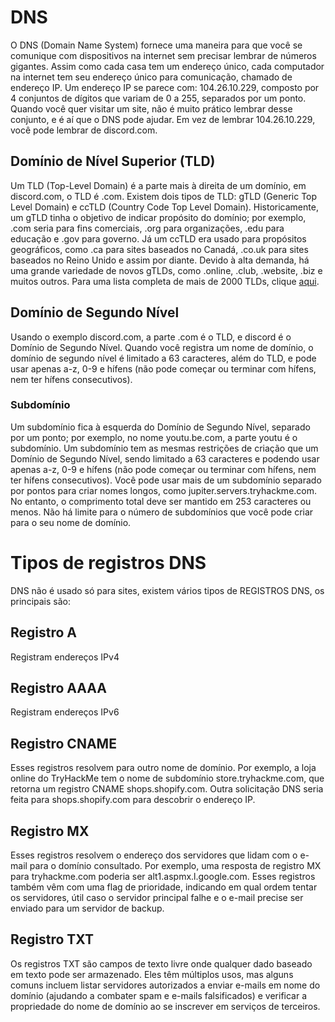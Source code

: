 # DNS
O DNS (Domain Name System) fornece uma maneira para que você se comunique com dispositivos na internet sem precisar lembrar de números gigantes. Assim como cada casa tem um endereço único, cada computador na internet tem seu endereço único para comunicação, chamado de endereço IP. Um endereço IP se parece com: 104.26.10.229, composto por 4 conjuntos de dígitos que variam de 0 a 255, separados por um ponto. Quando você quer visitar um site, não é muito prático lembrar desse conjunto, e é aí que o DNS pode ajudar. Em vez de lembrar 104.26.10.229, você pode lembrar de discord.com.

## Domínio de Nível Superior (TLD)

Um TLD (Top-Level Domain) é a parte mais à direita de um domínio, em discord.com, o TLD é .com. Existem dois tipos de TLD: gTLD (Generic Top Level Domain) e ccTLD (Country Code Top Level Domain). Historicamente, um gTLD tinha o objetivo de indicar propósito do domínio; por exemplo, .com seria para fins comerciais, .org para organizações, .edu para educação e .gov para governo. Já um ccTLD era usado para propósitos geográficos, como .ca para sites baseados no Canadá, .co.uk para sites baseados no Reino Unido e assim por diante. Devido à alta demanda, há uma grande variedade de novos gTLDs, como .online, .club, .website, .biz e muitos outros. Para uma lista completa de mais de 2000 TLDs, clique [aqui](https://www.iana.org/domains/root/db).

## Domínio de Segundo Nível

Usando o exemplo discord.com, a parte .com é o TLD, e discord é o Domínio de Segundo Nível. Quando você registra um nome de domínio, o domínio de segundo nível é limitado a 63 caracteres, além do TLD, e pode usar apenas a-z, 0-9 e hífens (não pode começar ou terminar com hífens, nem ter hífens consecutivos).

### Subdomínio

Um subdomínio fica à esquerda do Domínio de Segundo Nível, separado por um ponto; por exemplo, no nome youtu.be.com, a parte youtu é o subdomínio. Um subdomínio tem as mesmas restrições de criação que um Domínio de Segundo Nível, sendo limitado a 63 caracteres e podendo usar apenas a-z, 0-9 e hífens (não pode começar ou terminar com hífens, nem ter hífens consecutivos). Você pode usar mais de um subdomínio separado por pontos para criar nomes longos, como jupiter.servers.tryhackme.com. No entanto, o comprimento total deve ser mantido em 253 caracteres ou menos. Não há limite para o número de subdomínios que você pode criar para o seu nome de domínio.

# Tipos de registros DNS

DNS não é usado só para sites, existem vários tipos de REGISTROS DNS, os principais são: 

## Registro A

Registram endereços IPv4

## Registro AAAA

Registram endereços IPv6

## Registro CNAME

Esses registros resolvem para outro nome de domínio. Por exemplo, a loja online do TryHackMe tem o nome de subdomínio store.tryhackme.com, que retorna um registro CNAME shops.shopify.com. Outra solicitação DNS seria feita para shops.shopify.com para descobrir o endereço IP.

## Registro MX 
Esses registros resolvem o endereço dos servidores que lidam com o e-mail para o domínio consultado. Por exemplo, uma resposta de registro MX para tryhackme.com poderia ser alt1.aspmx.l.google.com. Esses registros também vêm com uma flag de prioridade, indicando em qual ordem tentar os servidores, útil caso o servidor principal falhe e o e-mail precise ser enviado para um servidor de backup.
## Registro TXT

Os registros TXT são campos de texto livre onde qualquer dado baseado em texto pode ser armazenado. Eles têm múltiplos usos, mas alguns comuns incluem listar servidores autorizados a enviar e-mails em nome do domínio (ajudando a combater spam e e-mails falsificados) e verificar a propriedade do nome de domínio ao se inscrever em serviços de terceiros. 
